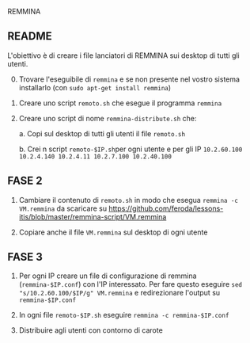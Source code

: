 REMMINA

## README

L'obiettivo è di creare i file lanciatori di REMMINA sui desktop di tutti gli utenti.

 0. Trovare l'eseguibile di `remmina` e se non presente nel vostro sistema installarlo (con `sudo apt-get install remmina`)

 1. Creare uno script `remoto.sh` che esegue il programma `remmina`

 2. Creare uno script di nome `remmina-distribute.sh` che:

 	a. Copi sul desktop di tutti gli utenti il file `remoto.sh`

	b. Crei n script `remoto-$IP.sh`per ogni utente e per gli IP `10.2.60.100 10.2.4.140 10.2.4.11 10.2.7.100 10.2.40.100`

## FASE 2

 1. Cambiare il contenuto di `remoto.sh` in modo che esegua `remmina -c VM.remmina` da scaricare su https://github.com/feroda/lessons-itis/blob/master/remmina-script/VM.remmina

 2. Copiare anche il file `VM.remmina` sul desktop di ogni utente

## FASE 3

 1. Per ogni IP creare un file di configurazione di remmina (`remmina-$IP.conf`) con l'IP interessato.
    Per fare questo eseguire `sed "s/10.2.60.100/$IP/g" VM.remmina` e redirezionare l'output su `remmina-$IP.conf`

 2. In ogni file `remoto-$IP.sh` eseguire `remmina -c remmina-$IP.conf`

 3. Distribuire agli utenti con contorno di carote

